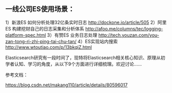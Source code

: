 ## 一线公司ES使用场景：

1）新浪ES 如何分析处理32亿条实时日志 http://dockone.io/article/505 
2）阿里ES 构建挖财自己的日志采集和分析体系 http://afoo.me/columns/tec/logging-platform-spec.html 
3）有赞ES 业务日志处理 http://tech.youzan.com/you-zan-tong-ri-zhi-ping-tai-chu-tan/ 
4）ES实现站内搜索 http://www.wtoutiao.com/p/13bkqiZ.html



Elasticsearch研究有一段时间了，现特将Elasticsearch相关核心知识、原理从初学者认知、学习的角度，从以下9个方面进行详细梳理。欢迎讨论……


参考文档：

https://blog.csdn.net/makang110/article/details/80596017
